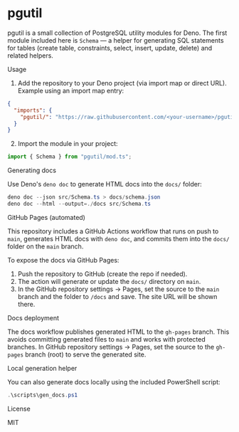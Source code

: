 # pgutil

pgutil is a small collection of PostgreSQL utility modules for Deno. The first module included here is `Schema` — a helper for generating SQL statements for tables (create table, constraints, select, insert, update, delete) and related helpers.

Usage

1. Add the repository to your Deno project (via import map or direct URL). Example using an import map entry:

```json
{
  "imports": {
    "pgutil/": "https://raw.githubusercontent.com/<your-username>/pgutil/main/"
  }
}
```

2. Import the module in your project:

```ts
import { Schema } from "pgutil/mod.ts";
```

Generating docs

Use Deno's `deno doc` to generate HTML docs into the `docs/` folder:

```powershell
deno doc --json src/Schema.ts > docs/schema.json
deno doc --html --output=./docs src/Schema.ts
```


GitHub Pages (automated)

This repository includes a GitHub Actions workflow that runs on push to `main`, generates HTML docs with `deno doc`, and commits them into the `docs/` folder on the `main` branch.

To expose the docs via GitHub Pages:

1. Push the repository to GitHub (create the repo if needed).
2. The action will generate or update the `docs/` directory on `main`.
3. In the GitHub repository settings -> Pages, set the source to the `main` branch and the folder to `/docs` and save. The site URL will be shown there.

Docs deployment

The docs workflow publishes generated HTML to the `gh-pages` branch. This avoids committing generated files to `main` and works with protected branches. In GitHub repository settings -> Pages, set the source to the `gh-pages` branch (root) to serve the generated site.

Local generation helper

You can also generate docs locally using the included PowerShell script:

```powershell
.\scripts\gen_docs.ps1
```

License

MIT
